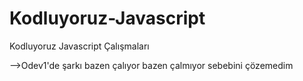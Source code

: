 # Kodluyoruz-Javascript
Kodluyoruz Javascript Çalışmaları

-->Odev1'de şarkı bazen çalıyor bazen çalmıyor sebebini çözemedim
